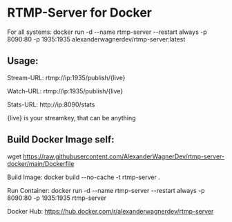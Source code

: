 # RTMP-Server for Docker

For all systems: docker run -d --name rtmp-server --restart always -p 8090:80 -p 1935:1935 alexanderwagnerdev/rtmp-server:latest

## Usage:

Stream-URL: rtmp://ip:1935/publish/{live}

Watch-URL: rtmp://ip:1935/publish/{live}

Stats-URL: http://ip:8090/stats

{live} is your streamkey, that can be anything

## Build Docker Image self:

wget https://raw.githubusercontent.com/AlexanderWagnerDev/rtmp-server-docker/main/Dockerfile

Build Image: docker build --no-cache -t rtmp-server .

Run Container: docker run -d --name rtmp-server --restart always -p 8090:80 -p 1935:1935 rtmp-server

Docker Hub: https://hub.docker.com/r/alexanderwagnerdev/rtmp-server
